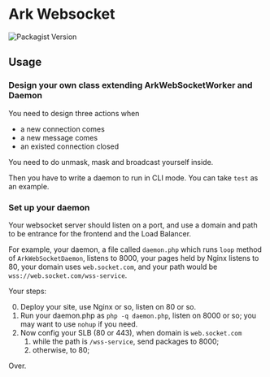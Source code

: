 # Ark Websocket

![Packagist Version](https://img.shields.io/packagist/v/sinri/Ark-WebSocket)

## Usage

### Design your own class extending ArkWebSocketWorker and Daemon

You need to design three actions when

* a new connection comes
* a new message comes
* an existed connection closed

You need to do unmask, mask and broadcast yourself inside.

Then you have to write a daemon to run in CLI mode.
You can take `test` as an example.

### Set up your daemon

Your websocket server should listen on a port, 
and use a domain and path to be entrance for the frontend and the Load Balancer.

For example, your daemon, a file called `daemon.php` which runs `loop` method of `ArkWebSocketDaemon`, listens to 8000, your pages held by Nginx listens to 80,
your domain uses `web.socket.com`, and your path would be `wss://web.socket.com/wss-service`.

Your steps:

0. Deploy your site, use Nginx or so, listen on 80 or so. 
1. Run your daemon.php as `php -q daemon.php`, listen on 8000 or so; you may want to use `nohup` if you need.
2. Now config your SLB (80 or 443), when domain is `web.socket.com`
    1. while the path is `/wss-service`, send packages to 8000;
    2. otherwise, to 80;

Over.